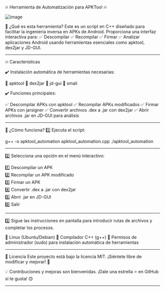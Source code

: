 🔥 Herramienta de Automatización para APKTool 🔥

![image](https://github.com/user-attachments/assets/2872d31b-b04e-4626-8360-dc205a93e88f)

🚀 ¿Qué es esta herramienta?
Este es un script en C++ diseñado para facilitar la ingeniería inversa en APKs de Android.
Proporciona una interfaz interactiva para:
✅ Descompilar
✅ Recompilar
✅ Firmar
✅ Analizar aplicaciones Android usando herramientas esenciales como apktool, dex2jar y JD-GUI.

________________________________________________________________________________________________

🔥 Características

✔️ Instalación automática de herramientas necesarias:

🔹 apktool
🔹 dex2jar
🔹 jd-gui
🔹 smali

✔️ Funciones principales:

✅ Descompilar APKs con apktool
✅ Recompilar APKs modificados
✅ Firmar APKs con jarsigner
✅ Convertir archivos .dex a .jar con dex2jar
✅ Abrir archivos .jar en JD-GUI para análisis

________________________________________________________________________________________________

🎯 ¿Cómo funciona?
1️⃣ Ejecuta el script:

g++ -o apktool_automation apktool_automation.cpp
./apktool_automation

________________________________________________________________________________________________

2️⃣ Selecciona una opción en el menú interactivo:

1️⃣ Descompilar un APK  
2️⃣ Recompilar un APK modificado  
3️⃣ Firmar un APK  
4️⃣ Convertir .dex a .jar con dex2jar  
5️⃣ Abrir .jar en JD-GUI  
0️⃣ Salir  


________________________________________________________________________________________________

3️⃣ Sigue las instrucciones en pantalla para introducir rutas de archivos y completar los procesos.

🔹 Linux (Ubuntu/Debian)
🔹 Compilador C++ (g++)
🔹 Permisos de administrador (sudo) para instalación automática de herramientas


________________________________________________________________________________________________

📜 Licencia
Este proyecto está bajo la licencia MIT. ¡Siéntete libre de modificar y mejorar! 🚀

💡 Contribuciones y mejoras son bienvenidas. ¡Dale una estrella ⭐ en GitHub si te gusta! 😊
________________________________________________________________________________________________
